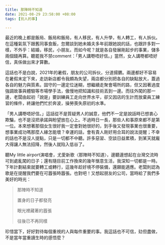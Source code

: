 ```yaml
---
title: 那陣時不知道
date: 2021-08-29 23:58:00 +08:00
tags: [別人的事]

---
```


  
  
最近的晚上都是飯局、飯局和飯局，有人移民，有人升學，有人轉工，有人拆伙。在這種氣氛下跟舊同事食飯，忽爾談到她未婚夫多年前跟她說的話，也跟許多對一樣，不外乎：結婚，移民，小朋友。而如今呢？就是各自發展剛起步的事業，儲多兩個錢再算。聽罷我不禁comment：「男人講嘢唔好信。」當然，女人講嘢都唔好信，真係做出來才算數。

  
這話也不是白說，2021年的暑假，朋友的公司拆伙，分道揚鑣。兩邊都好不容易在暑假末定下來，走訪新店都令我頗為失望，兩店都分別把各自的缺點放大，蓋過各自的魅力與質素。固守的一邊定位迷糊，想繼續走聚會場所的路，但又因著過度強調故事與體驗等市場學手法，傲慢地把知識和技術丟到一邊。而往外闖的那一邊，老闆由起初「說是」要訓練員工走向世界水平，卻又因店的生計而放棄員工練習的條件，終讓他們忙於奔波，操勞喪失原初的水準。

  
「男人講嘢唔好信。」這話從不是質疑男人的誠意，他們不一定是說話時已想衷心欺騙，也不是沒把承諾與盼望放在心上。不過時日一長，那些人和事原來都不是第一位。本來想著那個女生很好我一定會對她很好的，到手後又發現事業也很重要，想事業成功嗎那麼人緣怎能壞？幸運的話，會有貴人剛好用合耳的說法提醒；不幸的話也不是沒人提點，只是一切都不中聽。許多惡習、空談日益累積，到某天就龐大得讓人無法招降，然後人就陷入低谷了。

  
聽My little airport演唱會，尤愛新歌〈那陣時不知道〉，邊聽邊想起在台灣交流時可到處亂闖的日子；還有隨目前工作換來的幾年愜意生活，我深知一切都是一時。下年計劃結束就要轉工或轉行，這幾年趁好境不停裝備，還願能適應。老闆則認為歌是在提醒我們要在可囂張時囂張。也對吧！又想起朋友的公司，當時給了我們多美好的時光：

  
> 那陣時不知道
> 
> 置身的日子都發亮
> 
> 眼光裡藏著的囂張
> 
> 往後已不再同樣

  
珍惜當下，好好對待每個重視的人與每件重要的事。我這話也不可信，攰但盡做，不是當年當重讀生時的感悟麼？
